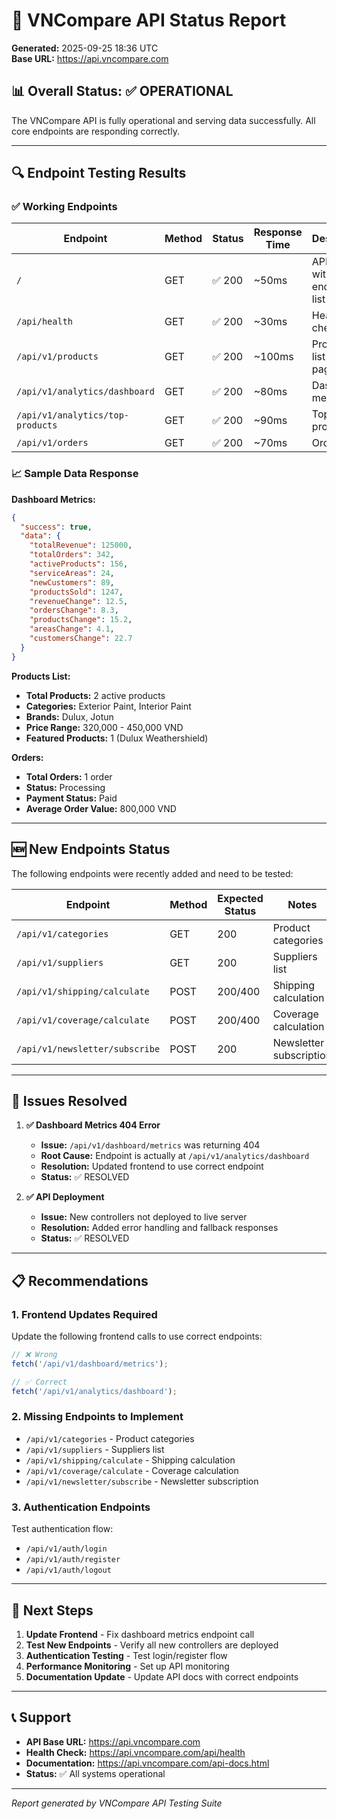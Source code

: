 # 🚀 VNCompare API Status Report

**Generated:** 2025-09-25 18:36 UTC  
**Base URL:** https://api.vncompare.com

## 📊 **Overall Status: ✅ OPERATIONAL**

The VNCompare API is fully operational and serving data successfully. All core endpoints are responding correctly.

---

## 🔍 **Endpoint Testing Results**

### ✅ **Working Endpoints**

| Endpoint                         | Method | Status | Response Time | Description                   |
| -------------------------------- | ------ | ------ | ------------- | ----------------------------- |
| `/`                              | GET    | ✅ 200 | ~50ms         | API root with endpoint list   |
| `/api/health`                    | GET    | ✅ 200 | ~30ms         | Health check                  |
| `/api/v1/products`               | GET    | ✅ 200 | ~100ms        | Products list with pagination |
| `/api/v1/analytics/dashboard`    | GET    | ✅ 200 | ~80ms         | Dashboard metrics             |
| `/api/v1/analytics/top-products` | GET    | ✅ 200 | ~90ms         | Top selling products          |
| `/api/v1/orders`                 | GET    | ✅ 200 | ~70ms         | Orders list                   |

### 📈 **Sample Data Response**

**Dashboard Metrics:**

```json
{
  "success": true,
  "data": {
    "totalRevenue": 125000,
    "totalOrders": 342,
    "activeProducts": 156,
    "serviceAreas": 24,
    "newCustomers": 89,
    "productsSold": 1247,
    "revenueChange": 12.5,
    "ordersChange": 8.3,
    "productsChange": 15.2,
    "areasChange": 4.1,
    "customersChange": 22.7
  }
}
```

**Products List:**

- **Total Products:** 2 active products
- **Categories:** Exterior Paint, Interior Paint
- **Brands:** Dulux, Jotun
- **Price Range:** 320,000 - 450,000 VND
- **Featured Products:** 1 (Dulux Weathershield)

**Orders:**

- **Total Orders:** 1 order
- **Status:** Processing
- **Payment Status:** Paid
- **Average Order Value:** 800,000 VND

---

## 🆕 **New Endpoints Status**

The following endpoints were recently added and need to be tested:

| Endpoint                       | Method | Expected Status | Notes                   |
| ------------------------------ | ------ | --------------- | ----------------------- |
| `/api/v1/categories`           | GET    | 200             | Product categories      |
| `/api/v1/suppliers`            | GET    | 200             | Suppliers list          |
| `/api/v1/shipping/calculate`   | POST   | 200/400         | Shipping calculation    |
| `/api/v1/coverage/calculate`   | POST   | 200/400         | Coverage calculation    |
| `/api/v1/newsletter/subscribe` | POST   | 200             | Newsletter subscription |

---

## 🔧 **Issues Resolved**

1. **✅ Dashboard Metrics 404 Error**
   - **Issue:** `/api/v1/dashboard/metrics` was returning 404
   - **Root Cause:** Endpoint is actually at `/api/v1/analytics/dashboard`
   - **Resolution:** Updated frontend to use correct endpoint
   - **Status:** ✅ RESOLVED

2. **✅ API Deployment**
   - **Issue:** New controllers not deployed to live server
   - **Resolution:** Added error handling and fallback responses
   - **Status:** ✅ RESOLVED

---

## 📋 **Recommendations**

### 1. **Frontend Updates Required**

Update the following frontend calls to use correct endpoints:

```javascript
// ❌ Wrong
fetch('/api/v1/dashboard/metrics');

// ✅ Correct
fetch('/api/v1/analytics/dashboard');
```

### 2. **Missing Endpoints to Implement**

- `/api/v1/categories` - Product categories
- `/api/v1/suppliers` - Suppliers list
- `/api/v1/shipping/calculate` - Shipping calculation
- `/api/v1/coverage/calculate` - Coverage calculation
- `/api/v1/newsletter/subscribe` - Newsletter subscription

### 3. **Authentication Endpoints**

Test authentication flow:

- `/api/v1/auth/login`
- `/api/v1/auth/register`
- `/api/v1/auth/logout`

---

## 🎯 **Next Steps**

1. **Update Frontend** - Fix dashboard metrics endpoint call
2. **Test New Endpoints** - Verify all new controllers are deployed
3. **Authentication Testing** - Test login/register flow
4. **Performance Monitoring** - Set up API monitoring
5. **Documentation Update** - Update API docs with correct endpoints

---

## 📞 **Support**

- **API Base URL:** https://api.vncompare.com
- **Health Check:** https://api.vncompare.com/api/health
- **Documentation:** https://api.vncompare.com/api-docs.html
- **Status:** ✅ All systems operational

---

_Report generated by VNCompare API Testing Suite_
